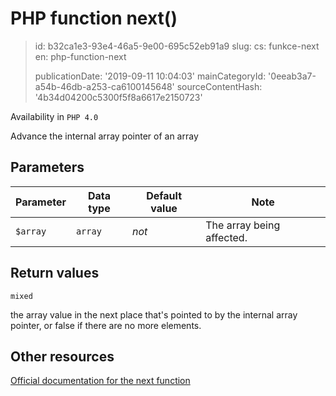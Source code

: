 PHP function next()
===================

> id: b32ca1e3-93e4-46a5-9e00-695c52eb91a9
> slug:
> 	cs: funkce-next
> 	en: php-function-next
> 
> publicationDate: '2019-09-11 10:04:03'
> mainCategoryId: '0eeab3a7-a54b-46db-a253-ca6100145648'
> sourceContentHash: '4b34d04200c5300f5f8a6617e2150723'

Availability in `PHP 4.0`

Advance the internal array pointer of an array


Parameters
--------------

| Parameter | Data type | Default value | Note |
|-----|-----|-----|-----|
| `$array` | `array` | *not* | The array being affected. |


Return values
----------------

`mixed`

the array value in the next place that's pointed to by the
internal array pointer, or false if there are no more elements.

Other resources
------------

[Official documentation for the next function](https://www.php.net/manual/en/function.next.php)
